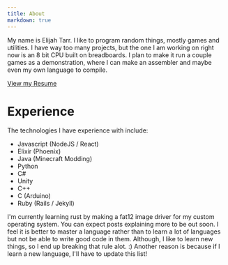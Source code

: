 ```yaml
---
title: About
markdown: true
---
```


My name is Elijah Tarr. I like to program random things, mostly games and utilities.
I have way too many projects, but the one I am working on right now is an 8 bit CPU built on breadboards.
I plan to make it run a couple games as a demonstration, where I can make an assembler and maybe even my own language to compile.

<a class="link" href="/resume">View my Resume</a>

# Experience

The technologies I have experience with include:

- Javascript (NodeJS / React)
- Elixir (Phoenix)
- Java (Minecraft Modding)
- Python
- C#
- Unity
- C++
- C (Arduino)
- Ruby (Rails / Jekyll)

I'm currently learning rust by making a fat12 image driver for my custom operating system.
You can expect posts explaining more to be out soon.
I feel it is better to master a language rather than to learn a lot of languages but not be able to write good code in them.
Although, I like to learn new things, so I end up breaking that rule alot. :)
Another reason is because if I learn a new language, I'll have to update this list!

